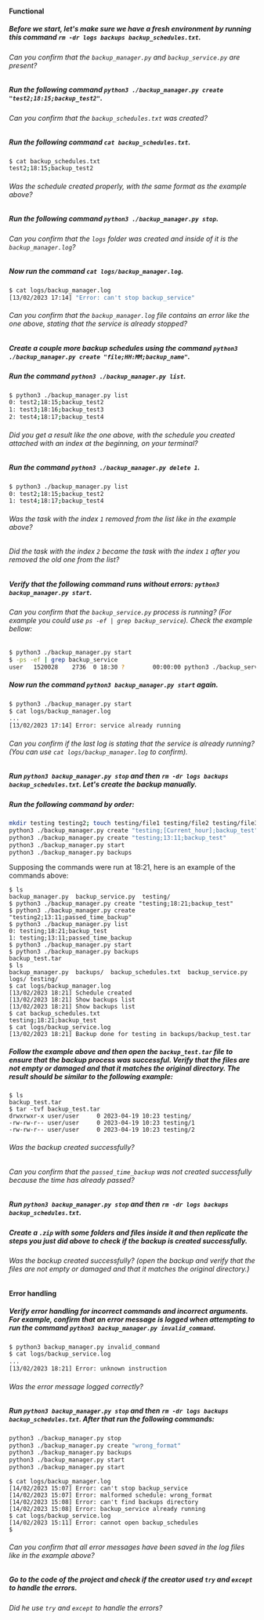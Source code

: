 #### Functional

##### Before we start, let's make sure we have a fresh environment by running this command `rm -dr logs backups backup_schedules.txt`.

###### Can you confirm that the `backup_manager.py` and `backup_service.py` are present?

##### Run the following command `python3 ./backup_manager.py create "test2;18:15;backup_test2"`.

###### Can you confirm that the `backup_schedules.txt` was created?

##### Run the following command `cat backup_schedules.txt`.

```bash
$ cat backup_schedules.txt
test2;18:15;backup_test2
```

###### Was the schedule created properly, with the same format as the example above?

##### Run the following command `python3 ./backup_manager.py stop`.

###### Can you confirm that the `logs` folder was created and inside of it is the `backup_manager.log`?

##### Now run the command `cat logs/backup_manager.log`.

```bash
$ cat logs/backup_manager.log
[13/02/2023 17:14] "Error: can't stop backup_service"
```

###### Can you confirm that the `backup_manager.log` file contains an error like the one above, stating that the service is already stopped?

##### Create a couple more backup schedules using the command `python3 ./backup_manager.py create "file;HH:MM;backup_name"`.

##### Run the command `python3 ./backup_manager.py list`.

```bash
$ python3 ./backup_manager.py list
0: test2;18:15;backup_test2
1: test3;18:16;backup_test3
2: test4;18:17;backup_test4
```

###### Did you get a result like the one above, with the schedule you created attached with an index at the beginning, on your terminal?

##### Run the command `python3 ./backup_manager.py delete 1`.

```bash
$ python3 ./backup_manager.py list
0: test2;18:15;backup_test2
1: test4;18:17;backup_test4
```

###### Was the task with the index `1` removed from the list like in the example above?

###### Did the task with the index `2` became the task with the index `1` after you removed the old one from the list?

##### Verify that the following command runs without errors: `python3 backup_manager.py start`.

###### Can you confirm that the `backup_service.py` process is running? (For example you could use `ps -ef | grep backup_service`). Check the example bellow:

```bash
$ python3 ./backup_manager.py start
$ -ps -ef | grep backup_service
user   1520028    2736  0 18:30 ?        00:00:00 python3 ./backup_service.py start &
```

##### Now run the command `python3 backup_manager.py start` again.

```bash
$ python3 ./backup_manager.py start
$ cat logs/backup_manager.log
...
[13/02/2023 17:14] Error: service already running
```

###### Can you confirm if the last log is stating that the service is already running? (You can use `cat logs/backup_manager.log` to confirm).

##### Run `python3 backup_manager.py stop` and then `rm -dr logs backups backup_schedules.txt`. Let's create the backup manually.

##### Run the following command by order:

```bash
mkdir testing testing2; touch testing/file1 testing/file2 testing/file3
python3 ./backup_manager.py create "testing;[Current_hour];backup_test"
python3 ./backup_manager.py create "testing;13:11;backup_test"
python3 ./backup_manager.py start
python3 ./backup_manager.py backups
```

Supposing the commands were run at 18:21, here is an example of the commands above:

```console
$ ls
backup_manager.py  backup_service.py  testing/
$ python3 ./backup_manager.py create "testing;18:21;backup_test"
$ python3 ./backup_manager.py create "testing2;13:11;passed_time_backup"
$ python3 ./backup_manager.py list
0: testing;18:21;backup_test
1: testing;13:11;passed_time_backup
$ python3 ./backup_manager.py start
$ python3 ./backup_manager.py backups
backup_test.tar
$ ls
backup_manager.py  backups/  backup_schedules.txt  backup_service.py  logs/ testing/
$ cat logs/backup_manager.log
[13/02/2023 18:21] Schedule created
[13/02/2023 18:21] Show backups list
[13/02/2023 18:21] Show backups list
$ cat backup_schedules.txt
testing;18:21;backup_test
$ cat logs/backup_service.log
[13/02/2023 18:21] Backup done for testing in backups/backup_test.tar
```

##### Follow the example above and then open the `backup_test.tar` file to ensure that the backup process was successful. Verify that the files are not empty or damaged and that it matches the original directory. The result should be similar to the following example:

```console
$ ls
backup_test.tar
$ tar -tvf backup_test.tar
drwxrwxr-x user/user     0 2023-04-19 10:23 testing/
-rw-rw-r-- user/user     0 2023-04-19 10:23 testing/1
-rw-rw-r-- user/user     0 2023-04-19 10:23 testing/2
```

###### Was the backup created successfully?

###### Can you confirm that the `passed_time_backup` was not created successfully because the time has already passed?

##### Run `python3 backup_manager.py stop` and then `rm -dr logs backups backup_schedules.txt`.

##### Create a `.zip` with some folders and files inside it and then replicate the steps you just did above to check if the backup is created successfully.

###### Was the backup created successfully? (open the backup and verify that the files are not empty or damaged and that it matches the original directory.)

#### Error handling

##### Verify error handling for incorrect commands and incorrect arguments. For example, confirm that an error message is logged when attempting to run the command `python3 backup_manager.py invalid_command`.

```bash
$ python3 backup_manager.py invalid_command
$ cat logs/backup_service.log
...
[13/02/2023 18:21] Error: unknown instruction
```

###### Was the error message logged correctly?

##### Run `python3 backup_manager.py stop` and then `rm -dr logs backups backup_schedules.txt`. After that run the following commands:

```bash
python3 ./backup_manager.py stop
python3 ./backup_manager.py create "wrong_format"
python3 ./backup_manager.py backups
python3 ./backup_manager.py start
python3 ./backup_manager.py start
```

```console
$ cat logs/backup_manager.log
[14/02/2023 15:07] Error: can't stop backup_service
[14/02/2023 15:07] Error: malformed schedule: wrong_format
[14/02/2023 15:08] Error: can't find backups directory
[14/02/2023 15:08] Error: backup_service already running
$ cat logs/backup_service.log
[14/02/2023 15:11] Error: cannot open backup_schedules
$
```

###### Can you confirm that all error messages have been saved in the log files like in the example above?

##### Go to the code of the project and check if the creator used `try` and `except` to handle the errors.

###### Did he use `try` and `except` to handle the errors?
